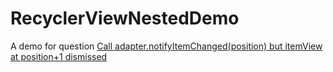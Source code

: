 # RecyclerViewNestedDemo

A demo for question [Call adapter.notifyItemChanged(position) but itemView at position+1 dismissed](https://stackoverflow.com/questions/52851585/call-adapter-notifyitemchangedposition-but-itemview-at-position1-dismissed)